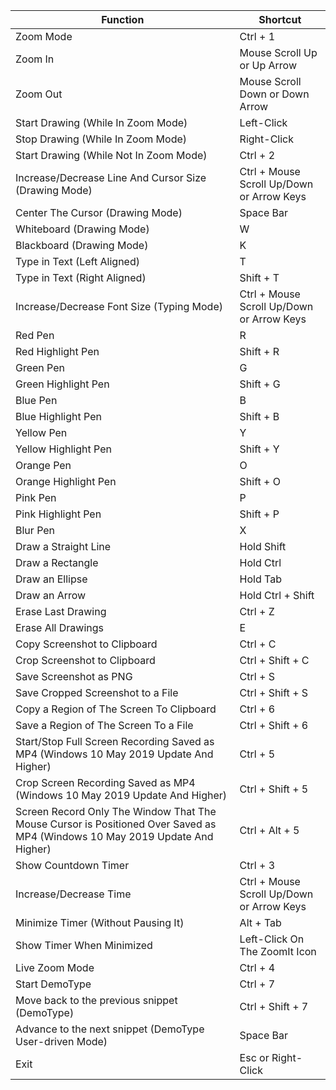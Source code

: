| Function                                                                                                                    | Shortcut                                  |
| --------------------------------------------------------------------------------------------------------------------------- | ----------------------------------------- |
| Zoom Mode                                                                                                                   | Ctrl + 1                                  |
| Zoom In                                                                                                                     | Mouse Scroll Up or Up Arrow               |
| Zoom Out                                                                                                                    | Mouse Scroll Down or Down Arrow           |
| Start Drawing (While In Zoom Mode)                                                                                          | Left-Click                                |
| Stop Drawing (While In Zoom Mode)                                                                                           | Right-Click                               |
| Start Drawing (While Not In Zoom Mode)                                                                                      | Ctrl + 2                                  |
| Increase/Decrease Line And Cursor Size (Drawing Mode)                                                                       | Ctrl + Mouse Scroll Up/Down or Arrow Keys |
| Center The Cursor (Drawing Mode)                                                                                            | Space Bar                                 |
| Whiteboard (Drawing Mode)                                                                                                   | W                                         |
| Blackboard (Drawing Mode)                                                                                                   | K                                         |
| Type in Text (Left Aligned)                                                                                                 | T                                         |
| Type in Text (Right Aligned)                                                                                                | Shift + T                                 |
| Increase/Decrease Font Size (Typing Mode)                                                                                   | Ctrl + Mouse Scroll Up/Down or Arrow Keys |
| Red Pen                                                                                                                     | R                                         |
| Red Highlight Pen                                                                                                           | Shift + R                                 |
| Green Pen                                                                                                                   | G                                         |
| Green Highlight Pen                                                                                                         | Shift + G                                 |
| Blue Pen                                                                                                                    | B                                         |
| Blue Highlight Pen                                                                                                          | Shift + B                                 |
| Yellow Pen                                                                                                                  | Y                                         |
| Yellow Highlight Pen                                                                                                        | Shift + Y                                 |
| Orange Pen                                                                                                                  | O                                         |
| Orange Highlight Pen                                                                                                        | Shift + O                                 |
| Pink Pen                                                                                                                    | P                                         |
| Pink Highlight Pen                                                                                                          | Shift + P                                 |
| Blur Pen                                                                                                                    | X                                         |
| Draw a Straight Line                                                                                                        | Hold Shift                                |
| Draw a Rectangle                                                                                                            | Hold Ctrl                                 |
| Draw an Ellipse                                                                                                             | Hold Tab                                  |
| Draw an Arrow                                                                                                               | Hold Ctrl + Shift                         |
| Erase Last Drawing                                                                                                          | Ctrl + Z                                  |
| Erase All Drawings                                                                                                          | E                                         |
| Copy Screenshot to Clipboard                                                                                                | Ctrl + C                                  |
| Crop Screenshot to Clipboard                                                                                                | Ctrl + Shift + C                          |
| Save Screenshot as PNG                                                                                                      | Ctrl + S                                  |
| Save Cropped Screenshot to a File                                                                                           | Ctrl + Shift + S                          |
| Copy a Region of The Screen To Clipboard                                                                                    | Ctrl + 6                                  |
| Save a Region of The Screen To a File                                                                                       | Ctrl + Shift + 6                          |
| Start/Stop Full Screen Recording Saved as MP4 (Windows 10 May 2019 Update And Higher)                                       | Ctrl + 5                                  |
| Crop Screen Recording Saved as MP4 (Windows 10 May 2019 Update And Higher)                                                  | Ctrl + Shift + 5                          |
| Screen Record Only The Window That The Mouse Cursor is Positioned Over Saved as MP4 (Windows 10 May 2019 Update And Higher) | Ctrl + Alt + 5                            |
| Show Countdown Timer                                                                                                        | Ctrl + 3                                  |
| Increase/Decrease Time                                                                                                      | Ctrl + Mouse Scroll Up/Down or Arrow Keys |
| Minimize Timer (Without Pausing It)                                                                                         | Alt + Tab                                 |
| Show Timer When Minimized                                                                                                   | Left-Click On The ZoomIt Icon             |
| Live Zoom Mode                                                                                                              | Ctrl + 4                                  |
| Start DemoType                                                                                                              | Ctrl + 7                                  |
| Move back to the previous snippet (DemoType)                                                                                | Ctrl + Shift + 7                          |
| Advance to the next snippet (DemoType User-driven Mode)                                                                     | Space Bar                                 |
| Exit                                                                                                                        | Esc or Right-Click                        |
